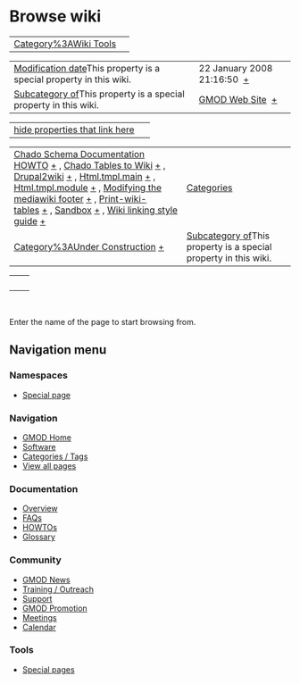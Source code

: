 



<span id="top"></span>




# <span dir="auto">Browse wiki</span>






|  |  |
|----|----|
| [Category%3AWiki Tools](/wiki/Category%3AWiki_Tools "Category%3AWiki Tools") |  |

|  |  |
|----|----|
| <span class="smw-highlighter" data-type="1" state="inline" data-title="Property"><span class="smwbuiltin">[Modification date](/wiki/Property:Modification_date "Property:Modification date")</span><span class="smwttcontent">This property is a special property in this wiki.</span></span> | <span class="smwb-value">22 January 2008 21:16:50  <span class="smwsearch">[+](/wiki/Special%3ASearchByProperty/Modification-20date/22-20January-202008-2021:16:50 "Special%3ASearchByProperty/Modification-20date/22-20January-202008-2021:16:50")</span></span> |
| <span class="smw-highlighter" data-type="1" state="inline" data-title="Property"><span class="smwbuiltin">[Subcategory of](/wiki/Property:Subcategory_of "Property:Subcategory of")</span><span class="smwttcontent">This property is a special property in this wiki.</span></span> | <span class="smwb-value">[GMOD Web Site](/wiki/Category%3AGMOD_Web_Site "Category%3AGMOD Web Site")  <span class="smwsearch">[+](/wiki/Special%3ASearchByProperty/Subcategory-20of/GMOD-20Web-20Site "Special%3ASearchByProperty/Subcategory-20of/GMOD-20Web-20Site")</span></span> |

<span id="smw_browse_incoming"></span>

|  |  |
|----|----|
| [hide properties that link here](/mediawiki/index.php?title=Special:Browse&offset=0&dir=out&article=Category%3AWiki+Tools)  |  |

|  |  |
|----|----|
| <span class="smwb-ivalue">[Chado Schema Documentation HOWTO](/wiki/Chado_Schema_Documentation_HOWTO "Chado Schema Documentation HOWTO") <span class="smwbrowse">[+](/wiki/Special%3ABrowse/Chado-20Schema-20Documentation-20HOWTO "Special%3ABrowse/Chado-20Schema-20Documentation-20HOWTO")</span></span> , <span class="smwb-ivalue">[Chado Tables to Wiki](/wiki/Chado_Tables_to_Wiki "Chado Tables to Wiki") <span class="smwbrowse">[+](/wiki/Special%3ABrowse/Chado-20Tables-20to-20Wiki "Special%3ABrowse/Chado-20Tables-20to-20Wiki")</span></span> , <span class="smwb-ivalue">[Drupal2wiki](/wiki/Drupal2wiki "Drupal2wiki") <span class="smwbrowse">[+](/wiki/Special%3ABrowse/Drupal2wiki "Special%3ABrowse/Drupal2wiki")</span></span> , <span class="smwb-ivalue">[Html.tmpl.main](/wiki/Html.tmpl.main "Html.tmpl.main") <span class="smwbrowse">[+](/wiki/Special%3ABrowse/Html.tmpl.main "Special%3ABrowse/Html.tmpl.main")</span></span> , <span class="smwb-ivalue">[Html.tmpl.module](/wiki/Html.tmpl.module "Html.tmpl.module") <span class="smwbrowse">[+](/wiki/Special%3ABrowse/Html.tmpl.module "Special%3ABrowse/Html.tmpl.module")</span></span> , <span class="smwb-ivalue">[Modifying the mediawiki footer](/wiki/Modifying_the_mediawiki_footer "Modifying the mediawiki footer") <span class="smwbrowse">[+](/wiki/Special%3ABrowse/Modifying-20the-20mediawiki-20footer "Special%3ABrowse/Modifying-20the-20mediawiki-20footer")</span></span> , <span class="smwb-ivalue">[Print-wiki-tables](/wiki/Print-wiki-tables "Print-wiki-tables") <span class="smwbrowse">[+](/wiki/Special%3ABrowse/Print-2Dwiki-2Dtables "Special%3ABrowse/Print-2Dwiki-2Dtables")</span></span> , <span class="smwb-ivalue">[Sandbox](/wiki/Sandbox "Sandbox") <span class="smwbrowse">[+](/wiki/Special%3ABrowse/Sandbox "Special%3ABrowse/Sandbox")</span></span> , <span class="smwb-ivalue">[Wiki linking style guide](/wiki/Wiki_linking_style_guide "Wiki linking style guide") <span class="smwbrowse">[+](/wiki/Special%3ABrowse/Wiki-20linking-20style-20guide "Special%3ABrowse/Wiki-20linking-20style-20guide")</span></span> | [Categories](/wiki/Special%3ACategories "Special%3ACategories") |
| <span class="smwb-ivalue">[Category%3AUnder Construction](/wiki/Category%3AUnder_Construction "Category%3AUnder Construction") <span class="smwbrowse">[+](/wiki/Special%3ABrowse/Category%3AUnder-20Construction "Special%3ABrowse/Category%3AUnder-20Construction")</span></span> | <span class="smw-highlighter" data-type="1" state="inline" data-title="Property"><span class="smwbuiltin">[Subcategory of](/wiki/Property:Subcategory_of "Property:Subcategory of")</span><span class="smwttcontent">This property is a special property in this wiki.</span></span> |

|     |     |
|-----|-----|
|     |     |

 

Enter the name of the page to start browsing from.  








## Navigation menu



### Namespaces

- <span id="ca-nstab-special">[Special
  page](/wiki/Special%3ABrowse/Category%3AWiki_Tools "This is a special page, you cannot edit the page itself")</span>






### Navigation



- <span id="n-GMOD-Home">[GMOD Home](/wiki/Main_Page)</span>
- <span id="n-Software">[Software](/wiki/GMOD_Components)</span>
- <span id="n-Categories-.2F-Tags">[Categories /
  Tags](/wiki/Categories)</span>
- <span id="n-View-all-pages">[View all
  pages](/wiki/Special:AllPages)</span>




### Documentation



- <span id="n-Overview">[Overview](/wiki/Overview)</span>
- <span id="n-FAQs">[FAQs](/wiki/Category%3AFAQ)</span>
- <span id="n-HOWTOs">[HOWTOs](/wiki/Category%3AHOWTO)</span>
- <span id="n-Glossary">[Glossary](/wiki/Glossary)</span>




### Community



- <span id="n-GMOD-News">[GMOD News](/wiki/GMOD_News)</span>
- <span id="n-Training-.2F-Outreach">[Training /
  Outreach](/wiki/Training_and_Outreach)</span>
- <span id="n-Support">[Support](/wiki/Support)</span>
- <span id="n-GMOD-Promotion">[GMOD
  Promotion](/wiki/GMOD_Promotion)</span>
- <span id="n-Meetings">[Meetings](/wiki/Meetings)</span>
- <span id="n-Calendar">[Calendar](/wiki/Calendar)</span>




### Tools



- <span id="t-specialpages"><a href="/wiki/Special%3ASpecialPages" accesskey="q"
  title="A list of all special pages [q]">Special pages</a></span>








<!-- -->




